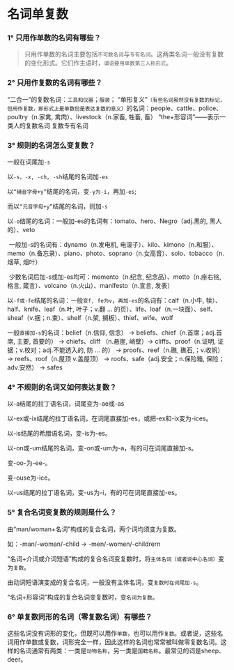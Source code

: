 # 名词单复数

### 1° 只用作单数的名词有哪些？

> 只用作单数的名词主要包括`不可数名词`与`专有名词`。这两类名词一般没有复数的变化形式。它们作主语时，`谓语要用单数第三人称形式`。

### 2° 只用作复数的名词有哪些？

 “二合一”的复数名词：`工具和仪器`；`服装`；
“单形复义”`（有些名词虽然没有复数的标记，但用作复数，即形式上是单数但是表达复数的意义）`的名词：people、cattle、police、poultry（n.家禽, 禽肉）、livestock（n.家畜, 牲畜, 畜）
“the+形容词”——表示一类人的复数名词
复数专有名词

### 3° 规则的名词怎么变复数？

一般在词尾加`-s`

以`-s，-x, -ch, -sh`结尾的名词加`-es`

以`“辅音字母+y”`结尾的名词，变`-y为-i`，再加`-es`;

而以`“元音字母+y”`结尾的名词，则加`-s`

以`-o`结尾的名词：一般加-es的名词有：tomato、hero、Negro（adj.黑的, 黑人的）、veto

​                                一般加-s的名词有：dynamo（n.发电机, 电滚子）、kilo、kimono（n.和服）、memo（n.备忘录）、piano、photo、soprano（n.女高音）、solo、tobacco（n.烟草, 烟叶）

​                              少数名词后加-s或加-es均可：memento（n.纪念, 纪念品）、motto（n.座右铭, 格言, 箴言）、volcano（n.火山）、manifesto（n.宣言, 发表）

以`-f或-fe`结尾的名词：一般`变f, fe为v`，`再加-es`的名词有：calf（n.小牛, 犊）、half、knife、leaf（n.叶, 叶子；v.翻 ... 的页）、life、loaf（n.一块面）、self、sheaf（v.捆；n.束）、shelf（n.架, 搁板）、thief、wife、wolf

一般`直接加-s`的名词：belief（n.信仰, 信念） -> beliefs、chief（n.首席；adj.首席, 主要, 首要的） -> chiefs、cliff （n.悬崖, 峭壁）-> cliffs、proof（n.证明, 证据；v.校对；adj.不能透入的, 防 ... 的） -> proofs、reef（n.礁, 礁石,；v.收帆） -> reefs、roof（n.屋顶 v.盖屋顶） -> roofs、safe（adj.安全；n.保险箱, 保险；adv.安然） -> safes

### 4° 不规则的名词又如何表达复数？

以-a结尾的拉丁语名词，词尾变为-ae或-as

以-ex或-ix结尾的拉丁语名词，在词尾直接加-es，或把-ex和-ix变为-ices。

以-is结尾的希腊语名词，变-is为-es。

以-on或-um结尾的名词，变-on或-um为-a，有的可在词尾直接加-s。

变-oo-为-ee-。

变-ouse为-ice。

以-us结尾的拉丁语名词，变-us为-i，有的可在词尾直接加-es。

### 5° 复合名词变复数的规则是什么？

由“man/woman+名词”构成的复合名词，两个词均须变为复数。

如：-man/-woman/-child -> -men/-women/-childrern

“名词+介词或介词短语”构成的复合名词变复数时，将`主体名词（或者说中心名词）`变为`复数`。

由动词短语演变成的复合名词，一般没有主体名词，变`复数时在词尾加-s`。

“名词+形容词”构成的复合名词变复数时，变`名词为复数`。

### 6° 单复数同形的名词（零复数名词）有哪些？

这些名词没有词形的变化，但既可以用作`单数`，也可以用作`复数`。或者说，这些名词用作单数或复数，词形完全一样，因此这样的名词也常常被叫做零复数名词。这样的名词通常有两类：一类是`动物名称`，另一类是`国籍名称`。最常见的词是sheep、deer。
